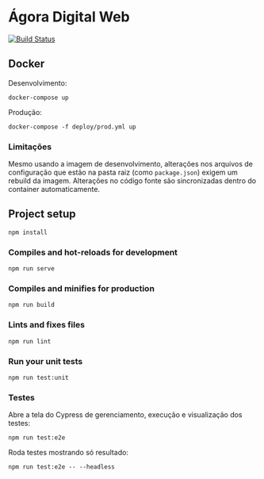 # Ágora Digital Web
[![Build Status](https://travis-ci.org/analytics-ufcg/agora-digital-web.svg?branch=master)](https://travis-ci.org/analytics-ufcg/agora-digital-web)

## Docker

Desenvolvimento:
```
docker-compose up
```
Produção:
```
docker-compose -f deploy/prod.yml up
```

### Limitações

Mesmo usando a imagem de desenvolvimento, alterações nos arquivos de configuração que estão na pasta raiz (como `package.json`) exigem um rebuild da imagem. Alterações no código fonte são sincronizadas dentro do container automaticamente.

## Project setup
```
npm install
```

### Compiles and hot-reloads for development
```
npm run serve
```

### Compiles and minifies for production
```
npm run build
```

### Lints and fixes files
```
npm run lint
```

### Run your unit tests
```
npm run test:unit
```

### Testes

Abre a tela do Cypress de gerenciamento, execução e visualização dos testes:
```
npm run test:e2e 
```
Roda testes mostrando só resultado:
```
npm run test:e2e -- --headless
```
